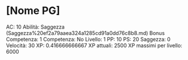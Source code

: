 # [Nome PG]

AC: 10
Abilità: Saggezza (Saggezza%20ef2a79aaea324a1285cd91a0dd76c8b8.md)
Bonus Competenza: 1
Competenza: No
Livello: 1
PP: 10
PS: 20
Saggezza: 0
Velocità: 30
XP: 0.416666666667
XP attuali: 2500
XP massimi per livello: 6000